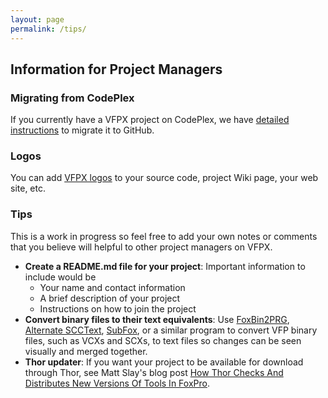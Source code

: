 ```yaml
---
layout: page
permalink: /tips/
---
```


## Information for Project Managers  

### Migrating from CodePlex

If you currently have a VFPX project on CodePlex, we have [detailed instructions](/migrating/index.html) to migrate it to GitHub.

### Logos

You can add [VFPX logos](/logos/index.html) to your source code, project Wiki page, your web site, etc.

### Tips

This is a work in progress so feel free to add your own notes or comments that you believe will helpful to other project managers on VFPX.

*   **Create a README.md file for your project**: Important information to include would be
    *   Your name and contact information
    *   A brief description of your project
    *   Instructions on how to join the project
*   **Convert binary files to their text equivalents**: Use [FoxBin2PRG](https://github.com/fdbozzo/foxbin2prg), [Alternate SCCText](https://github.com/VFPX/AlternateSCCText), [SubFox](https://github.com/VFPX/SubFox), or a similar program to convert VFP binary files, such as VCXs and SCXs, to text files so changes can be seen visually and merged together.
*   **Thor updater**: If you want your project to be available for download through Thor, see Matt Slay's blog post <a href="http://mattslay.com/how-thor-checks-and-distributes-new-versions-of-tools-in-foxpro/" target="_blank">How Thor Checks And Distributes New Versions Of Tools In FoxPro</a>.